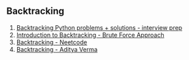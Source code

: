 ## Backtracking

1. [Backtracking Python problems + solutions - interview prep](https://leetcode.com/problems/letter-combinations-of-a-phone-number/discuss/780232/Backtracking-Python-problems%2B-solutions-interview-prep)
2. [Introduction to Backtracking - Brute Force Approach](https://www.youtube.com/watch?v=DKCbsiDBN6c)
3. [Backtracking - Neetcode](https://www.youtube.com/playlist?list=PLot-Xpze53lf5C3HSjCnyFghlW0G1HHXo)
4. [Backtracking - Aditya Verma](https://www.youtube.com/playlist?list=PL_z_8CaSLPWdbOTog8Jxk9XOjzUs3egMP)